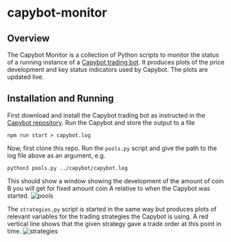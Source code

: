 # capybot-monitor

## Overview
The Capybot Monitor is a collection of Python scripts to monitor the status of a running instance of a [Capybot trading bot](https://github.com/MystenLabs/capybot). It produces plots of the price development and key status indicators used by Capybot. The plots are updated live.

## Installation and Running
First download and install the Capybot trading bot as instructed in the [Capybot repository](https://github.com/MystenLabs/capybot). Run the Capybot and store the output to a file
```
npm run start > capybot.log
```
Now, first clone this repo. Run the `pools.py` script and give the path to the log file above as an argument, e.g.
```
python3 pools.py ../capybot/capybot.log
```
This should show a window showing the development of the amount of coin B you will get for fixed amount coin A relative to when the Capybot was started.
![pools](https://github.com/MystenLabs/capybot-monitor/assets/6288307/228de1ee-0e47-4737-83f9-486d79876b9b)

The `strategies.py` script is started in the same way but produces plots of relevant variables for the trading strategies the Capybot is using. A red vertical line shows that the given strategy gave a trade order at this point in time.
![strategies](https://github.com/MystenLabs/capybot-monitor/assets/6288307/af5ec32f-bd56-4761-ac38-a2f47d848d46)
